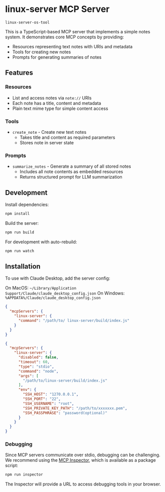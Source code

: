 # 	linux-server MCP Server

	linux-server-os-tool

This is a TypeScript-based MCP server that implements a simple notes system. It demonstrates core MCP concepts by providing:

- Resources representing text notes with URIs and metadata
- Tools for creating new notes
- Prompts for generating summaries of notes

## Features

### Resources
- List and access notes via `note://` URIs
- Each note has a title, content and metadata
- Plain text mime type for simple content access

### Tools
- `create_note` - Create new text notes
  - Takes title and content as required parameters
  - Stores note in server state

### Prompts
- `summarize_notes` - Generate a summary of all stored notes
  - Includes all note contents as embedded resources
  - Returns structured prompt for LLM summarization

## Development

Install dependencies:
```bash
npm install
```

Build the server:
```bash
npm run build
```

For development with auto-rebuild:
```bash
npm run watch
```

## Installation

To use with Claude Desktop, add the server config:

On MacOS: `~/Library/Application Support/Claude/claude_desktop_config.json`
On Windows: `%APPDATA%/Claude/claude_desktop_config.json`

```json
{
  "mcpServers": {
    "linux-server": {
      "command": "/path/to/	linux-server/build/index.js"
    }
  }
}
```
```json
{
  "mcpServers": {
    "linux-server": {
      "disabled": false,
      "timeout": 60,
      "type": "stdio",
      "command": "node",
      "args": [
        "/path/to/linux-server/build/index.js"
      ],
      "env": {
        "SSH_HOST": "1270.0.0.1",
        "SSH_PORT": "22",
        "SSH_USERNAME": "root",
        "SSH_PRIVATE_KEY_PATH": "/path/to/xxxxxxx.pem",
        "SSH_PASSPHRASE": "password(optional)"
      }
    }
  }
}
```

### Debugging

Since MCP servers communicate over stdio, debugging can be challenging. We recommend using the [MCP Inspector](https://github.com/modelcontextprotocol/inspector), which is available as a package script:

```bash
npm run inspector
```

The Inspector will provide a URL to access debugging tools in your browser.
